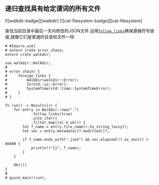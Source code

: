 
## 递归查找具有给定谓词的所有文件

[![walkdir-badge]][walkdir] [![cat-filesystem-badge]][cat-filesystem]

查找当前目录中最后一天内修改的JSON文件.运用[`follow_links`]确保遵循符号链接,就像它们是普通的目录和文件一样.

```rust,no_run
# #[macro_use]
# extern crate error_chain;
extern crate walkdir;

use walkdir::WalkDir;
#
# error_chain! {
#     foreign_links {
#         WalkDir(walkdir::Error);
#         Io(std::io::Error);
#         SystemTime(std::time::SystemTimeError);
#     }
# }

fn run() -> Result<()> {
    for entry in WalkDir::new(".")
            .follow_links(true)
            .into_iter()
            .filter_map(|e| e.ok()) {
        let f_name = entry.file_name().to_string_lossy();
        let sec = entry.metadata()?.modified()?;

        if f_name.ends_with(".json") && sec.elapsed()?.as_secs() < 86400 {
            println!("{}", f_name);
        }
    }

    Ok(())
}
#
# quick_main!(run);
```

[`follow_links`]: https://docs.rs/walkdir/*/walkdir/struct.WalkDir.html#method.follow_links
